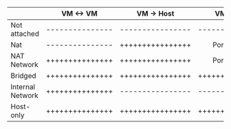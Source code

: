 |                  |   VM <-> VM   |   VM -> Host   |   VM <- Host   |   VM -> LAN   |   WM <- LAN   |
| ---              |     :---:     | :---:          |      :---:     |     :---:     |     :---:     |
| Not attached     |---------------|----------------|----------------|---------------|---------------|
| Nat              |---------------|++++++++++++++++|  Port Forward  |+++++++++++++++| Port forward  |
| NAT Network      |+++++++++++++++|++++++++++++++++|  Port Forward  |+++++++++++++++| Port forward  |
| Bridged          |+++++++++++++++|++++++++++++++++|++++++++++++++++|+++++++++++++++|+++++++++++++++|
| Internal Network |+++++++++++++++|----------------|----------------|---------------|---------------|
| Host-only        |+++++++++++++++|++++++++++++++++|++++++++++++++++|---------------|---------------|
